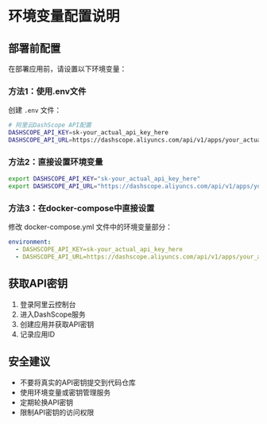 # 环境变量配置说明

## 部署前配置

在部署应用前，请设置以下环境变量：

### 方法1：使用.env文件
创建 `.env` 文件：
```bash
# 阿里云DashScope API配置
DASHSCOPE_API_KEY=sk-your_actual_api_key_here
DASHSCOPE_API_URL=https://dashscope.aliyuncs.com/api/v1/apps/your_actual_app_id/completion
```

### 方法2：直接设置环境变量
```bash
export DASHSCOPE_API_KEY="sk-your_actual_api_key_here"
export DASHSCOPE_API_URL="https://dashscope.aliyuncs.com/api/v1/apps/your_actual_app_id/completion"
```

### 方法3：在docker-compose中直接设置
修改 docker-compose.yml 文件中的环境变量部分：
```yaml
environment:
  - DASHSCOPE_API_KEY=sk-your_actual_api_key_here
  - DASHSCOPE_API_URL=https://dashscope.aliyuncs.com/api/v1/apps/your_actual_app_id/completion
```

## 获取API密钥

1. 登录阿里云控制台
2. 进入DashScope服务
3. 创建应用并获取API密钥
4. 记录应用ID

## 安全建议

- 不要将真实的API密钥提交到代码仓库
- 使用环境变量或密钥管理服务
- 定期轮换API密钥
- 限制API密钥的访问权限
